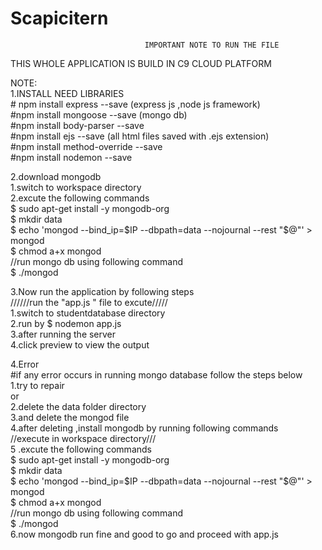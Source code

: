 # Scapicitern
                                  IMPORTANT NOTE TO RUN THE FILE
                                  
   THIS WHOLE APPLICATION IS BUILD IN C9 CLOUD PLATFORM
   
   NOTE:<br>
      1.INSTALL NEED LIBRARIES<br>
          # npm install express --save (express js ,node js framework)<br>
          #npm install mongoose --save (mongo db)<br>
          #npm install body-parser  --save  <br>
          #npm install ejs --save (all html files saved with .ejs extension)<br>
          #npm install method-override --save <br>
          #npm install nodemon --save<br>
          
   2.download mongodb<br>
         1.switch to workspace directory<br>
         2.excute the following commands<br>
                 $ sudo apt-get install -y mongodb-org<br>
                 $ mkdir data<br>
                 $ echo 'mongod --bind_ip=$IP --dbpath=data --nojournal --rest "$@"' > mongod<br>
                 $ chmod a+x mongod<br>
           //run mongo db using following command<br>
                 $ ./mongod<br>
                 
   3.Now run the application by following steps<br>
          //////run the "app.js " file to excute/////<br>
          1.switch to studentdatabase directory<br>
          2.run by $ nodemon app.js<br>
          3.after running the server<br>
          4.click preview to view the output<br>
          
  4.Error<br>
      #if any error occurs in running mongo database follow the steps below<br>
          1.try to repair<br>
                  or<br>
           2.delete the data folder directory<br>
           3.and delete the mongod file<br>
           4.after deleting ,install mongodb by running following commands<br>
               //execute in workspace directory///<br>
           5 .excute the following commands<br>
                 $ sudo apt-get install -y mongodb-org<br>
                 $ mkdir data<br>
                 $ echo 'mongod --bind_ip=$IP --dbpath=data --nojournal --rest "$@"' > mongod<br>
                 $ chmod a+x mongod<br>
           //run mongo db using following command<br>
                 $ ./mongod<br>
              6.now mongodb run fine and good to go and proceed with app.js<br>
              
          
    
 
